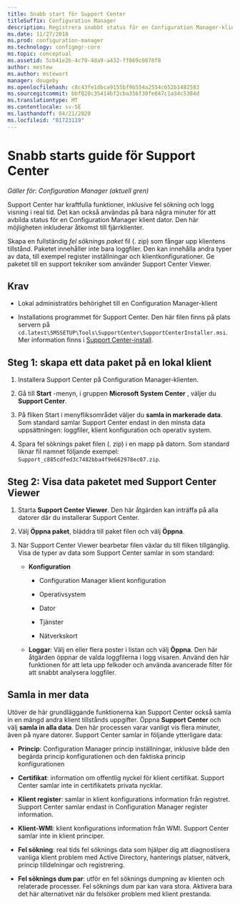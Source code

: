 ```yaml
---
title: Snabb start för Support Center
titleSuffix: Configuration Manager
description: Registrera snabbt status för en Configuration Manager-klient för fel sökning.
ms.date: 11/27/2018
ms.prod: configuration-manager
ms.technology: configmgr-core
ms.topic: conceptual
ms.assetid: 5cb41e2b-4c79-4da9-a432-ff869c0870f8
author: mestew
ms.author: mstewart
manager: dougeby
ms.openlocfilehash: c8c43fe1dbca9155bf9b554a2554c652b1482583
ms.sourcegitcommit: bbf820c35414bf2cba356f30fe047c1a34c5384d
ms.translationtype: MT
ms.contentlocale: sv-SE
ms.lasthandoff: 04/21/2020
ms.locfileid: "81723119"
---
```

# <a name="support-center-quickstart-guide"></a>Snabb starts guide för Support Center

*Gäller för: Configuration Manager (aktuell gren)*

Support Center har kraftfulla funktioner, inklusive fel sökning och logg visning i real tid. Det kan också användas på bara några minuter för att avbilda status för en Configuration Manager klient dator. Den här möjligheten inkluderar åtkomst till fjärrklienter.

Skapa en fullständig *fel söknings paket* fil (. zip) som fångar upp klientens tillstånd. Paketet innehåller inte bara loggfiler. Den kan innehålla andra typer av data, till exempel register inställningar och klientkonfigurationer. Ge paketet till en support tekniker som använder Support Center Viewer.



## <a name="prerequisites"></a>Krav

- Lokal administratörs behörighet till en Configuration Manager-klient  

- Installations programmet för Support Center. Den här filen finns på plats servern på `cd.latest\SMSSETUP\Tools\SupportCenter\SupportCenterInstaller.msi`. Mer information finns i [Support Center-install](support-center.md#install).  



## <a name="step-1-create-a-data-bundle-on-a-local-client"></a>Steg 1: skapa ett data paket på en lokal klient

1.  Installera Support Center på Configuration Manager-klienten.  

2.  Gå till **Start** -menyn, i gruppen **Microsoft System Center** , väljer du **Support Center**.  

3.  På fliken Start i menyfliksområdet väljer du **samla in markerade data**. Som standard samlar Support Center endast in den minsta data uppsättningen: loggfiler, klient konfiguration och operativ system.  

4.  Spara fel söknings paket filen (. zip) i en mapp på datorn. Som standard liknar fil namnet följande exempel: `Support_c885cdfed3c7482bba4f9e662978ec07.zip`.  



## <a name="step-2-view-the-data-bundle-using-support-center-viewer"></a>Steg 2: Visa data paketet med Support Center Viewer

1.  Starta **Support Center Viewer**. Den här åtgärden kan inträffa på alla datorer där du installerar Support Center.  

2.  Välj **Öppna paket**, bläddra till paket filen och välj **Öppna**.  

3.  När Support Center Viewer bearbetar filen växlar du till fliken tillgänglig. Visa de typer av data som Support Center samlar in som standard:  

    - **Konfiguration**  

        - Configuration Manager klient konfiguration  

        - Operativsystem  

        - Dator  

        - Tjänster  

        - Nätverkskort  

    - **Loggar**: Välj en eller flera poster i listan och välj **Öppna**. Den här åtgärden öppnar de valda loggfilerna i logg visaren. Använd den här funktionen för att leta upp felkoder och använda avancerade filter för att snabbt analysera loggfiler.  



## <a name="collect-more-data"></a>Samla in mer data

Utöver de här grundläggande funktionerna kan Support Center också samla in en mängd andra klient tillstånds uppgifter. Öppna **Support Center** och välj **samla in alla data**. Den här processen varar vanligt vis flera minuter, även på nyare datorer. Support Center samlar in följande ytterligare data:

- **Princip**: Configuration Manager princip inställningar, inklusive både den begärda princip konfigurationen och den faktiska princip konfigurationen  

- **Certifikat**: information om offentlig nyckel för klient certifikat. Support Center samlar inte in certifikatets privata nycklar.  

- **Klient register**: samlar in klient konfigurations information från registret. Support Center samlar endast in Configuration Manager register information.  

- **Klient-WMI**: klient konfigurations information från WMI. Support Center samlar inte in klient principer.  

- **Fel sökning**: real tids fel söknings data som hjälper dig att diagnostisera vanliga klient problem med Active Directory, hanterings platser, nätverk, princip tilldelningar och registrering.  

- **Fel söknings dum par**: utför en fel söknings dumpning av klienten och relaterade processer. Fel söknings dum par kan vara stora. Aktivera bara det här alternativet när du felsöker problem med klient prestanda.  

